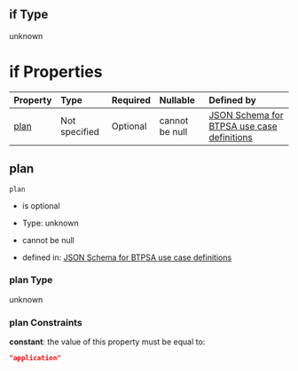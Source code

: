 ## if Type

unknown

# if Properties

| Property      | Type          | Required | Nullable       | Defined by                                                                                                                                                                                                                                    |
| :------------ | :------------ | :------- | :------------- | :-------------------------------------------------------------------------------------------------------------------------------------------------------------------------------------------------------------------------------------------- |
| [plan](#plan) | Not specified | Optional | cannot be null | [JSON Schema for BTPSA use case definitions](btpsa-usecase-properties-services-items-allof-1-then-allof-124-then-allof-1-if-properties-plan.md "undefined#/properties/services/items/allOf/1/then/allOf/124/then/allOf/1/if/properties/plan") |

## plan



`plan`

*   is optional

*   Type: unknown

*   cannot be null

*   defined in: [JSON Schema for BTPSA use case definitions](btpsa-usecase-properties-services-items-allof-1-then-allof-124-then-allof-1-if-properties-plan.md "undefined#/properties/services/items/allOf/1/then/allOf/124/then/allOf/1/if/properties/plan")

### plan Type

unknown

### plan Constraints

**constant**: the value of this property must be equal to:

```json
"application"
```
